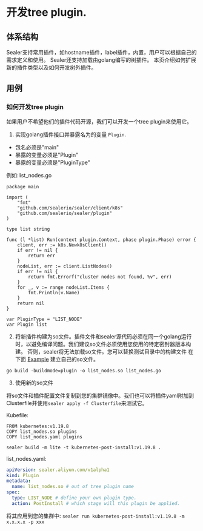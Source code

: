 # 开发tree plugin.

## 体系结构

Sealer支持常用插件，如hostname插件，label插件，内置，用户可以根据自己的需求定义和使用。
Sealer还支持加载由golang编写的树插件。
本页介绍如何扩展新的插件类型以及如何开发树外插件。

## 用例

### 如何开发tree plugin

如果用户不希望他们的插件代码开源，我们可以开发一个tree plugin来使用它。

1. 实现golang插件接口并暴露名为的变量 `Plugin`.

* 包名必须是"main"
* 暴露的变量必须是"Plugin"
* 暴露的变量必须是"PluginType"

例如:list_nodes.go

```shell
package main

import (
	"fmt"
	"github.com/sealerio/sealer/client/k8s"
	"github.com/sealerio/sealer/plugin"
)

type list string

func (l *list) Run(context plugin.Context, phase plugin.Phase) error {
	client, err := k8s.Newk8sClient()
	if err != nil {
		return err
	}
	nodeList, err := client.ListNodes()
	if err != nil {
		return fmt.Errorf("cluster nodes not found, %v", err)
	}
	for _, v := range nodeList.Items {
		fmt.Println(v.Name)
	}
	return nil
}

var PluginType = "LIST_NODE"
var Plugin list
```

2. 将新插件构建为so文件。插件文件和sealer源代码必须在同一个golang运行时，以避免编译问题。我们建议so文件必须使用您使用的特定密封器版本构建。
   否则，sealer将无法加载so文件。您可以替换测试目录中的构建文件
   在下面 [Example](https://github.com/sealerio/sealer/blob/main/pkg/plugin) 建立自己的so文件。

```shell
go build -buildmode=plugin -o list_nodes.so list_nodes.go
```

3. 使用新的so文件

将so文件和插件配置文件复制到您的集群镜像中。我们也可以将插件yaml附加到Clusterfile并使用`sealer apply -f Clusterfile`来测试它。

Kubefile:

```shell
FROM kubernetes:v1.19.8
COPY list_nodes.so plugins
COPY list_nodes.yaml plugins
```

```shell script
sealer build -m lite -t kubernetes-post-install:v1.19.8 .
```

list_nodes.yaml:

```yaml
apiVersion: sealer.aliyun.com/v1alpha1
kind: Plugin
metadata:
  name: list_nodes.so # out of tree plugin name
spec:
  type: LIST_NODE # define your own plugin type.
  action: PostInstall # which stage will this plugin be applied.
```

将其应用到您的集群中: `sealer run kubernetes-post-install:v1.19.8 -m x.x.x.x -p xxx`